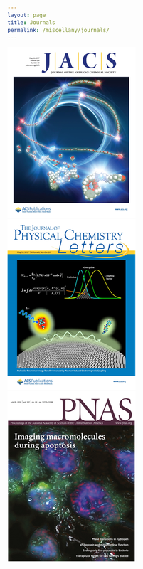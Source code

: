 ```yaml
---
layout: page
title: Journals
permalink: /miscellany/journals/
---
```


[![jacs](/images/jacs.png)](http://pubs.acs.org/journal/jacsat)
[![jpcl](/images/jpcl.png)](http://pubs.acs.org/journal/jpclcd)
[![pnas](/images/pnas.png)](http://www.pnas.org/)

